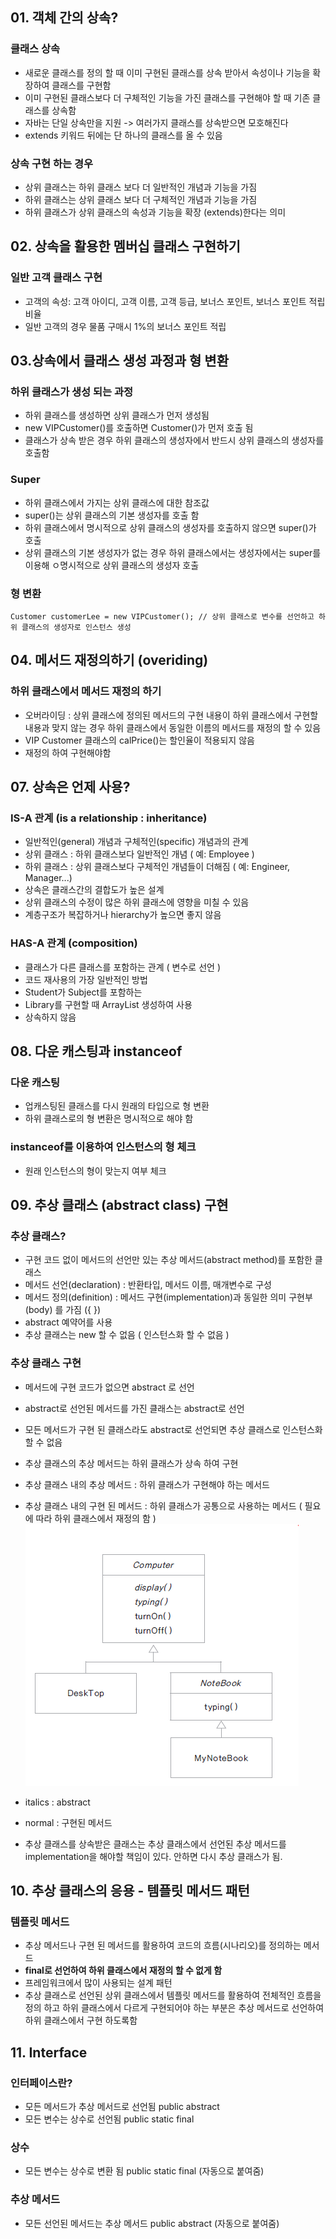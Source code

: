 ## 01. 객체 간의 상속?
### 클래스 상속
- 새로운 클래스를 정의 할 때 이미 구현된 클래스를 상속 받아서 속성이나 기능을 확장하여 클래스를 구현함
- 이미 구현된 클래스보다 더 구체적인 기능을 가진 클래스를 구현해야 할 때 기존 클래스를 상속함
- 자바는 단일 상속만을 지원 -> 여러가지 클래스를 상속받으면 모호해진다
- extends 키워드 뒤에는 단 하나의 클래스를 올 수 있음
### 상속 구현 하는 경우
- 상위 클래스는 하위 클래스 보다 더 일반적인 개념과 기능을 가짐
- 하위 클래스는 상위 클래스 보다 더 구체적인 개념과 기능을 가짐
- 하위 클래스가 상위 클래스의 속성과 기능을 확장 (extends)한다는 의미
## 02. 상속을 활용한 멤버십 클래스 구현하기
### 일반 고객 클래스 구현
- 고객의 속성: 고객 아이디, 고객 이름, 고객 등급, 보너스 포인트, 보너스 포인트 적립비율
- 일반 고객의 경우 물품 구매시 1%의 보너스 포인트 적립

## 03.상속에서 클래스 생성 과정과 형 변환
### 하위 클래스가 생성 되는 과정
- 하위 클래스를 생성하면 상위 클래스가 먼저 생성됨
- new VIPCustomer()를 호출하면 Customer()가 먼저 호출 됨
- 클래스가 상속 받은 경우 하위 클래스의 생성자에서 반드시 상위 클래스의 생성자를 호출함

### Super
- 하위 클래스에서 가지는 상위 클래스에 대한 참조값
- super()는 상위 클래스의 기본 생성자를 호출 함
- 하위 클래스에서 명시적으로 상위 클래스의 생성자를 호출하지 않으면 super()가 호출
- 상위 클래스의 기본 생성자가 없는 경우 하위 클래스에서는 생성자에서는 super를 이용해 ㅇ명시적으로 상위 클래스의 생성자 호출
### 형 변환
```
Customer customerLee = new VIPCustomer(); // 상위 클래스로 변수를 선언하고 하위 클래스의 생성자로 인스턴스 생성
```

## 04. 메서드 재정의하기 (overiding)
### 하위 클래스에서 메서드 재정의 하기
- 오버라이딩 : 상위 클래스에 정의된 메서드의 구현 내용이 하위 클래스에서 구현할 내용과 맞지 않는 경우 하위 클래스에서 동일한 이름의  메서드를 재정의 할 수 있음
- VIP Customer 클래스의 calPrice()는 할인율이 적용되지 않음
- 재정의 하여 구현해야함


## 07. 상속은 언제 사용?
### IS-A 관계 (is a relationship : inheritance)
- 일반적인(general) 개념과 구체적인(specific) 개념과의 관계
- 상위 클래스 : 하위 클래스보다 일반적인 개념 ( 예: Employee )
- 하위 클래스 : 상위 클래스보다 구체적인 개념들이 더해짐 ( 예: Engineer, Manager...)
- 상속은 클래스간의 결합도가 높은 설계
- 상위 클래스의 수정이 많은 하위 클래스에 영향을 미칠 수 있음
- 계층구조가 복잡하거나 hierarchy가 높으면 좋지 않음
### HAS-A 관계 (composition)
- 클래스가 다른 클래스를 포함하는 관계 ( 변수로 선언 )
- 코드 재사용의 가장 일반적인 방법
- Student가 Subject를 포함하는
- Library를 구현할 때 ArrayList 생성하여 사용
- 상속하지 않음

## 08. 다운 캐스팅과 instanceof
### 다운 캐스팅
- 업캐스팅된 클래스를 다시 원래의 타입으로 형 변환
- 하위 클래스로의 형 변환은 명시적으로 해야 함
### instanceof를 이용하여 인스턴스의 형 체크
- 원래 인스턴스의 형이 맞는지 여부 체크

## 09. 추상 클래스 (abstract class) 구현
### 추상 클래스?
- 구현 코드 없이 메서드의 선언만 있는 추상 메서드(abstract method)를 포함한 클래스
- 메서드 선언(declaration) : 반환타입, 메서드 이름, 매개변수로 구성
- 메서드 정의(definition) : 메서드 구현(implementation)과 동일한 의미 구현부(body) 를 가짐 ({ })
- abstract 예약어를 사용
- 추상 클래스는 new 할 수 없음 ( 인스턴스화 할 수 없음 )
### 추상 클래스 구현
- 메서드에 구현 코드가 없으면 abstract 로 선언
- abstract로 선언된 메서드를 가진 클래스는 abstract로 선언
- 모든 메서드가 구현 된 클래스라도 abstract로 선언되면 추상 클래스로 인스턴스화 할 수 없음
- 추상 클래스의 추상 메서드는 하위 클래스가 상속 하여 구현
- 추상 클래스 내의 추상 메서드 : 하위 클래스가 구현해야 하는 메서드
- 추상 클래스 내의 구현 된 메서드 : 하위 클래스가 공통으로 사용하는 메서드 ( 필요에 따라 하위 클래스에서 재정의 함 )
![img_1.png](img_1.png)

- italics : abstract
- normal : 구현된 메서드
- 추상 클래스를 상속받은 클래스는 추상 클래스에서 선언된 추상 메서드를 implementation을 해야할 책임이 있다. 안하면 다시 추상 클래스가 됨.

## 10. 추상 클래스의 응용 - 템플릿 메서드 패턴
### 템플릿 메서드 
- 추상 메서드나 구현 된 메서드를 활용하여 코드의 흐름(시나리오)를 정의하는 메서드
- **final로 선언하여 하위 클래스에서 재정의 할 수 없게 함**
- 프레임워크에서 많이 사용되는 설계 패턴
- 추상 클래스로 선언된 상위 클래스에서 템플릿 메서드를 활용하여 전체적인 흐름을 정의 하고 하위 클래스에서 다르게 구현되어야 하는 부분은 추상 메서드로 선언하여 하위 클래스에서 구현 하도록함

## 11. Interface
### 인터페이스란?
- 모든 메서드가 추상 메서드로 선언됨 public abstract
- 모든 변수는 상수로 선언됨 public static final
### 상수
- 모든 변수는 상수로 변환 됨 public static final (자동으로 붙여줌)
### 추상 메서드
- 모든 선언된 메서드는 추상 메서드 public abstract (자동으로 붙여줌)
